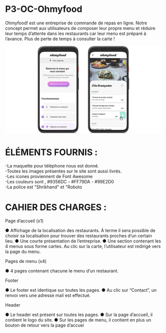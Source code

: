 # P3-OC-Ohmyfood
Ohmyfood! est une entreprise de commande de repas en ligne. Notre concept permet aux
utilisateurs de composer leur propre menu et réduire leur temps d’attente dans les
restaurants car leur menu est préparé à l’avance. Plus de perte de temps à consulter la carte
!

![](images/maquette/Accueil.jpg)

# ÉLÉMENTS FOURNIS :

-La maquette pour téléphone nous est donné. <br />
-Toutes les images présentes sur le site sont aussi livrés. <br />
-Les icones proviennent de Font Awesome <br />
-Les couleurs sont , #9356DC -  #FF79DA -  #99E2D0 <br />
-La police est "Shrikhand" et "Roboto <br />


# CAHIER DES CHARGES :

Page d’accueil (x1)

● Affichage de la localisation des restaurants. À terme il sera possible de choisir sa
localisation pour trouver des restaurants proches d’un certain lieu.
● Une courte présentation de l’entreprise.
● Une section contenant les 4 menus sous forme cartes. Au clic sur la carte,
l’utilisateur est redirigé vers la page du menu.

Pages de menu (x4)

● 4 pages contenant chacune le menu d’un restaurant.

Footer

● Le footer est identique sur toutes les pages.
● Au clic sur “Contact”, un renvoi vers une adresse mail est effectué.

Header

● Le header est présent sur toutes les pages.
● Sur la page d’accueil, il contient le logo du site.
● Sur les pages de menu, il contient en plus un bouton de retour vers la page d’accuei